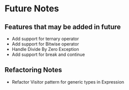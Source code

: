 # Future Notes
## Features that may be added in future
* Add support for ternary operator
* Add support for Bitwise operator
* Handle Divide By Zero Exception
* Add support for break and continue

## Refactoring Notes
* Refactor Visitor pattern for generic types in Expression